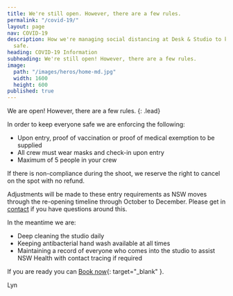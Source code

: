 ```yaml
---
title: We're still open. However, there are a few rules.
permalink: "/covid-19/"
layout: page
nav: COVID-19
description: How we're managing social distancing at Desk & Studio to keep everyone
  safe.
heading: COVID-19 Information
subheading: We're still open! However, there are a few rules.
image:
  path: "/images/heros/home-md.jpg"
  width: 1600
  height: 600
published: true
---
```


We are open! However, there are a few rules.
{: .lead}

In order to keep everyone safe we are enforcing the following:
                
- Upon entry, proof of vaccination or proof of medical exemption to be supplied
- All crew must wear masks and check-in upon entry
- Maximum of 5 people in your crew

If there is non-compliance during the shoot, we reserve the right to cancel on the spot with no refund.

Adjustments will be made to these entry requirements as NSW moves through the re-opening timeline through October to December. Please get in [contact](/contact/) if you have questions around this.

In the meantime we are:

- Deep cleaning the studio daily
- Keeping antibacterial hand wash available at all times
- Maintaining a record of everyone who comes into the studio to assist NSW Health with contact tracing if required

If you are ready you can [Book now](https://deskandstudio.simplybook.me/v2/#book){: target="_blank" }.

Lyn
